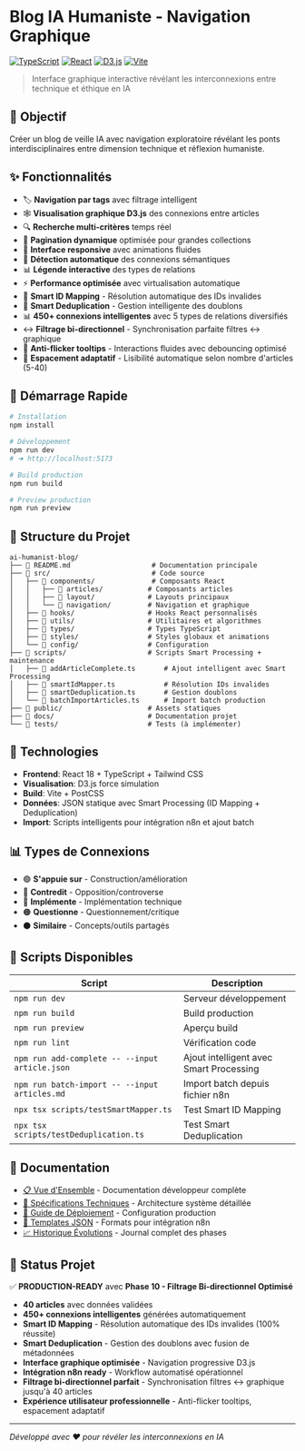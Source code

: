 # Blog IA Humaniste - Navigation Graphique

[![TypeScript](https://img.shields.io/badge/TypeScript-5.2+-blue.svg)](https://www.typescriptlang.org/)
[![React](https://img.shields.io/badge/React-18.2+-61dafb.svg)](https://reactjs.org/)
[![D3.js](https://img.shields.io/badge/D3.js-7.0+-ff6b35.svg)](https://d3js.org/)
[![Vite](https://img.shields.io/badge/Vite-5.2+-646cff.svg)](https://vitejs.dev/)

> Interface graphique interactive révélant les interconnexions entre technique et éthique en IA

## 🎯 Objectif

Créer un blog de veille IA avec navigation exploratoire révélant les ponts interdisciplinaires entre dimension technique et réflexion humaniste.

## ✨ Fonctionnalités

- 🏷️ **Navigation par tags** avec filtrage intelligent
- 🕸️ **Visualisation graphique D3.js** des connexions entre articles  
- 🔍 **Recherche multi-critères** temps réel
- 📄 **Pagination dynamique** optimisée pour grandes collections
- 🎨 **Interface responsive** avec animations fluides
- 🤖 **Détection automatique** des connexions sémantiques
- 📊 **Légende interactive** des types de relations
- ⚡ **Performance optimisée** avec virtualisation automatique
- 🧠 **Smart ID Mapping** - Résolution automatique des IDs invalides
- 🔄 **Smart Deduplication** - Gestion intelligente des doublons
- 📊 **450+ connexions intelligentes** avec 5 types de relations diversifiés
- ↔️ **Filtrage bi-directionnel** - Synchronisation parfaite filtres ↔ graphique
- 🎯 **Anti-flicker tooltips** - Interactions fluides avec debouncing optimisé
- 📐 **Espacement adaptatif** - Lisibilité automatique selon nombre d'articles (5-40)

## 🚀 Démarrage Rapide

```bash
# Installation
npm install

# Développement
npm run dev
# ➜ http://localhost:5173

# Build production
npm run build

# Preview production
npm run preview
```

## 📁 Structure du Projet

```
ai-humanist-blog/
├── 📄 README.md                    # Documentation principale
├── 📁 src/                         # Code source
│   ├── 📁 components/              # Composants React
│   │   ├── 📁 articles/           # Composants articles
│   │   ├── 📁 layout/             # Layouts principaux
│   │   └── 📁 navigation/         # Navigation et graphique
│   ├── 📁 hooks/                  # Hooks React personnalisés
│   ├── 📁 utils/                  # Utilitaires et algorithmes
│   ├── 📁 types/                  # Types TypeScript
│   ├── 📁 styles/                 # Styles globaux et animations
│   └── 📁 config/                 # Configuration
├── 📁 scripts/                    # Scripts Smart Processing + maintenance
│   ├── 📄 addArticleComplete.ts       # Ajout intelligent avec Smart Processing
│   ├── 📄 smartIdMapper.ts            # Résolution IDs invalides  
│   ├── 📄 smartDeduplication.ts       # Gestion doublons
│   └── 📄 batchImportArticles.ts      # Import batch production
├── 📁 public/                     # Assets statiques
├── 📁 docs/                       # Documentation projet
└── 📁 tests/                      # Tests (à implémenter)
```

## 🎨 Technologies

- **Frontend**: React 18 + TypeScript + Tailwind CSS
- **Visualisation**: D3.js force simulation
- **Build**: Vite + PostCSS  
- **Données**: JSON statique avec Smart Processing (ID Mapping + Deduplication)
- **Import**: Scripts intelligents pour intégration n8n et ajout batch

## 📊 Types de Connexions

- 🟢 **S'appuie sur** - Construction/amélioration
- 🔴 **Contredit** - Opposition/controverse  
- 🔵 **Implémente** - Implémentation technique
- 🟠 **Questionne** - Questionnement/critique
- ⚫ **Similaire** - Concepts/outils partagés

## 🔧 Scripts Disponibles

| Script | Description |
|--------|-------------|
| `npm run dev` | Serveur développement |
| `npm run build` | Build production |
| `npm run preview` | Aperçu build |
| `npm run lint` | Vérification code |
| `npm run add-complete -- --input article.json` | Ajout intelligent avec Smart Processing |
| `npm run batch-import -- --input articles.md` | Import batch depuis fichier n8n |
| `npx tsx scripts/testSmartMapper.ts` | Test Smart ID Mapping |
| `npx tsx scripts/testDeduplication.ts` | Test Smart Deduplication |

## 📖 Documentation

- [📋 Vue d'Ensemble](./docs/README.md) - Documentation développeur complète
- [🔧 Spécifications Techniques](./docs/TECHNICAL.md) - Architecture système détaillée
- [🚀 Guide de Déploiement](./docs/DEPLOYMENT.md) - Configuration production  
- [🎨 Templates JSON](./docs/TEMPLATES.md) - Formats pour intégration n8n
- [📈 Historique Évolutions](./docs/PROGRESS.md) - Journal complet des phases

## 🚀 Status Projet

✅ **PRODUCTION-READY** avec **Phase 10 - Filtrage Bi-directionnel Optimisé**

- **40 articles** avec données validées
- **450+ connexions intelligentes** générées automatiquement
- **Smart ID Mapping** - Résolution automatique des IDs invalides (100% réussite)
- **Smart Deduplication** - Gestion des doublons avec fusion de métadonnées
- **Interface graphique optimisée** - Navigation progressive D3.js
- **Intégration n8n ready** - Workflow automatisé opérationnel
- **Filtrage bi-directionnel parfait** - Synchronisation filtres ↔ graphique jusqu'à 40 articles
- **Expérience utilisateur professionnelle** - Anti-flicker tooltips, espacement adaptatif

---

*Développé avec ❤️ pour révéler les interconnexions en IA*